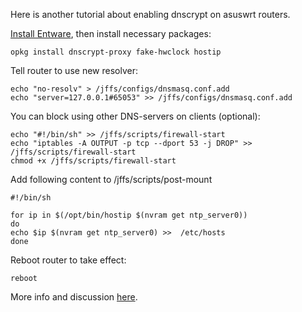 Here is another tutorial about enabling dnscrypt on asuswrt routers.

[Install Entware](https://github.com/RMerl/asuswrt-merlin/wiki/Entware#the-easy-way), then install necessary packages:

```
opkg install dnscrypt-proxy fake-hwclock hostip
```

Tell router to use new resolver:
```
echo "no-resolv" > /jffs/configs/dnsmasq.conf.add
echo "server=127.0.0.1#65053" >> /jffs/configs/dnsmasq.conf.add
```

You can block using other DNS-servers on clients (optional):
```
echo "#!/bin/sh" >> /jffs/scripts/firewall-start
echo "iptables -A OUTPUT -p tcp --dport 53 -j DROP" >> /jffs/scripts/firewall-start
chmod +x /jffs/scripts/firewall-start
```

Add following content to /jffs/scripts/post-mount
```
#!/bin/sh

for ip in $(/opt/bin/hostip $(nvram get ntp_server0))
do
echo $ip $(nvram get ntp_server0) >>  /etc/hosts
done
```

Reboot router to take effect:
```
reboot
```

More info and discussion [here](http://www.snbforums.com/threads/dnscrypt-from-opendns.11645/).